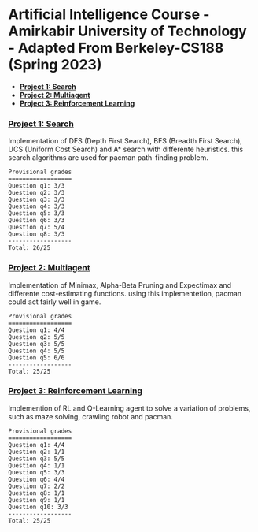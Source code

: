 # Artificial Intelligence Course - Amirkabir University of Technology - Adapted From Berkeley-CS188 (Spring 2023)

* **[Project 1: Search][project1]**
* **[Project 2: Multiagent][project2]**
* **[Project 3: Reinforcement Learning][project3]**

[project1]: http://ai.berkeley.edu/search.html
[project2]: http://ai.berkeley.edu/multiagent.html
[project3]: http://ai.berkeley.edu/reinforcement.html


### [Project 1: Search](https://github.com/aref81/Berkeley-AI-CS-188-Project/tree/master/Phase-1-search)

Implementation of DFS (Depth First Search), BFS (Breadth First Search), UCS (Uniform Cost Search) and A* search with differente heuristics.
this search algorithms are used for pacman path-finding problem.

```
Provisional grades
==================
Question q1: 3/3
Question q2: 3/3
Question q3: 3/3
Question q4: 3/3
Question q5: 3/3
Question q6: 3/3
Question q7: 5/4
Question q8: 3/3
------------------
Total: 26/25
```

### [Project 2: Multiagent](https://github.com/aref81/Berkeley-AI-CS-188-Project/tree/master/Phase-2-multiAgent)

Implementation of Minimax, Alpha-Beta Pruning and Expectimax and differente cost-estimating functions.
using this implementetion, pacman could act fairly well in game.

```
Provisional grades
==================
Question q1: 4/4
Question q2: 5/5
Question q3: 5/5
Question q4: 5/5
Question q5: 6/6
------------------
Total: 25/25
```

### [Project 3: Reinforcement Learning](https://github.com/aref81/Berkeley-AI-CS-188-Project/tree/master/Phase-3-RL)

Implemention of RL and Q-Learning agent to solve a variation of problems, such as maze solving, crawling robot and pacman.

```
Provisional grades
==================
Question q1: 4/4
Question q2: 1/1
Question q3: 5/5
Question q4: 1/1
Question q5: 3/3
Question q6: 4/4
Question q7: 2/2
Question q8: 1/1
Question q9: 1/1
Question q10: 3/3
------------------
Total: 25/25
```
